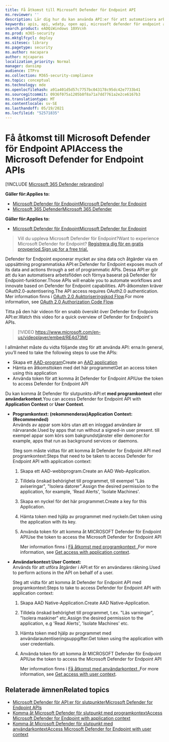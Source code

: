 ```yaml
---
title: Få åtkomst till Microsoft Defender för Endpoint API
ms.reviewer: ''
description: Lär dig hur du kan använda API:er för att automatisera arbetsflöden och innovera baserat på Microsoft Defender för slutpunktsfunktioner
keywords: apis, api, wdatp, open api, microsoft defender för endpoint api, microsoft defender atp, public api, stöds apis, varningar, enhet, användare, domän, ip, fil, avancerad jakt, fråga
search.product: eADQiWindows 10XVcnh
ms.prod: m365-security
ms.mktglfcycl: deploy
ms.sitesec: library
ms.pagetype: security
ms.author: macapara
author: mjcaparas
localization_priority: Normal
manager: dansimp
audience: ITPro
ms.collection: M365-security-compliance
ms.topic: conceptual
ms.technology: mde
ms.openlocfilehash: a91a401d5d57c7757bc043178c95dc42e7733b41
ms.sourcegitcommit: 0936f075a1205b8f8a71a7dd7761a2e2ce6167b3
ms.translationtype: MT
ms.contentlocale: sv-SE
ms.lasthandoff: 05/19/2021
ms.locfileid: "52571835"
---
```

# <a name="access-the-microsoft-defender-for-endpoint-apis"></a><span data-ttu-id="26c5d-104">Få åtkomst till Microsoft Defender för Endpoint API</span><span class="sxs-lookup"><span data-stu-id="26c5d-104">Access the Microsoft Defender for Endpoint APIs</span></span> 

[!INCLUDE [Microsoft 365 Defender rebranding](../../includes/microsoft-defender.md)]

<span data-ttu-id="26c5d-105">**Gäller för:**</span><span class="sxs-lookup"><span data-stu-id="26c5d-105">**Applies to:**</span></span>
- [<span data-ttu-id="26c5d-106">Microsoft Defender för Endpoint</span><span class="sxs-lookup"><span data-stu-id="26c5d-106">Microsoft Defender for Endpoint</span></span>](https://go.microsoft.com/fwlink/p/?linkid=2154037)
- [<span data-ttu-id="26c5d-107">Microsoft 365 Defender</span><span class="sxs-lookup"><span data-stu-id="26c5d-107">Microsoft 365 Defender</span></span>](https://go.microsoft.com/fwlink/?linkid=2118804)


<span data-ttu-id="26c5d-108">**Gäller för:**</span><span class="sxs-lookup"><span data-stu-id="26c5d-108">**Applies to:**</span></span> 
- [<span data-ttu-id="26c5d-109">Microsoft Defender för Endpoint</span><span class="sxs-lookup"><span data-stu-id="26c5d-109">Microsoft Defender for Endpoint</span></span>](https://go.microsoft.com/fwlink/?linkid=2154037)

> <span data-ttu-id="26c5d-110">Vill du uppleva Microsoft Defender för Endpoint?</span><span class="sxs-lookup"><span data-stu-id="26c5d-110">Want to experience Microsoft Defender for Endpoint?</span></span> [<span data-ttu-id="26c5d-111">Registrera dig för en gratis provperiod.</span><span class="sxs-lookup"><span data-stu-id="26c5d-111">Sign up for a free trial.</span></span>](https://www.microsoft.com/microsoft-365/windows/microsoft-defender-atp?ocid=docs-wdatp-exposedapis-abovefoldlink) 



<span data-ttu-id="26c5d-112">Defender for Endpoint exponerar mycket av sina data och åtgärder via en uppsättning programmatiska API:er.</span><span class="sxs-lookup"><span data-stu-id="26c5d-112">Defender for Endpoint exposes much of its data and actions through a set of programmatic APIs.</span></span> <span data-ttu-id="26c5d-113">Dessa API:er gör att du kan automatisera arbetsflöden och förnya baserat på Defender för Endpoint-funktioner.</span><span class="sxs-lookup"><span data-stu-id="26c5d-113">Those APIs will enable you to automate workflows and innovate based on Defender for Endpoint capabilities.</span></span> <span data-ttu-id="26c5d-114">API-åtkomsten kräver OAuth2.0-autentisering.</span><span class="sxs-lookup"><span data-stu-id="26c5d-114">The API access requires OAuth2.0 authentication.</span></span> <span data-ttu-id="26c5d-115">Mer information finns i [OAuth 2.0 Auktoriseringskod Flow](https://docs.microsoft.com/azure/active-directory/develop/active-directory-v2-protocols-oauth-code).</span><span class="sxs-lookup"><span data-stu-id="26c5d-115">For more information, see [OAuth 2.0 Authorization Code Flow](https://docs.microsoft.com/azure/active-directory/develop/active-directory-v2-protocols-oauth-code).</span></span>

<span data-ttu-id="26c5d-116">Titta på den här videon för en snabb översikt över Defender for Endpoints API:er.</span><span class="sxs-lookup"><span data-stu-id="26c5d-116">Watch this video for a quick overview of Defender for Endpoint's APIs.</span></span> 
>[!VIDEO https://www.microsoft.com/en-us/videoplayer/embed/RE4d73M]

<span data-ttu-id="26c5d-117">I allmänhet måste du vidta följande steg för att använda API: erna:</span><span class="sxs-lookup"><span data-stu-id="26c5d-117">In general, you’ll need to take the following steps to use the APIs:</span></span>
- <span data-ttu-id="26c5d-118">Skapa ett [AAD-program](/microsoft-365/security/defender-endpoint/exposed-apis-create-app-nativeapp)</span><span class="sxs-lookup"><span data-stu-id="26c5d-118">Create an [AAD application](/microsoft-365/security/defender-endpoint/exposed-apis-create-app-nativeapp)</span></span>
- <span data-ttu-id="26c5d-119">Hämta en åtkomsttoken med det här programmet</span><span class="sxs-lookup"><span data-stu-id="26c5d-119">Get an access token using this application</span></span>
- <span data-ttu-id="26c5d-120">Använda token för att komma åt Defender for Endpoint API</span><span class="sxs-lookup"><span data-stu-id="26c5d-120">Use the token to access Defender for Endpoint API</span></span>


<span data-ttu-id="26c5d-121">Du kan komma åt Defender för slutpunkts-API:et **med programkontext** eller **användarkontext**.</span><span class="sxs-lookup"><span data-stu-id="26c5d-121">You can access Defender for Endpoint API with **Application Context** or **User Context**.</span></span>

- <span data-ttu-id="26c5d-122">**Programkontext: (rekommenderas)**</span><span class="sxs-lookup"><span data-stu-id="26c5d-122">**Application Context: (Recommended)**</span></span> <br>
    <span data-ttu-id="26c5d-123">Används av appar som körs utan att en inloggad användare är närvarande.</span><span class="sxs-lookup"><span data-stu-id="26c5d-123">Used by apps that run without a signed-in user present.</span></span> <span data-ttu-id="26c5d-124">till exempel appar som körs som bakgrundstjänster eller demoner.</span><span class="sxs-lookup"><span data-stu-id="26c5d-124">for example, apps that run as background services or daemons.</span></span>

    <span data-ttu-id="26c5d-125">Steg som måste vidtas för att komma åt Defender for Endpoint API med programkontext:</span><span class="sxs-lookup"><span data-stu-id="26c5d-125">Steps that need to be taken to access Defender for Endpoint API with application context:</span></span>

  1. <span data-ttu-id="26c5d-126">Skapa ett AAD-webbprogram.</span><span class="sxs-lookup"><span data-stu-id="26c5d-126">Create an AAD Web-Application.</span></span>
  2. <span data-ttu-id="26c5d-127">Tilldela önskad behörighet till programmet, till exempel "Läs aviseringar", "Isolera datorer".</span><span class="sxs-lookup"><span data-stu-id="26c5d-127">Assign the desired permission to the application, for example, 'Read Alerts', 'Isolate Machines'.</span></span> 
  3. <span data-ttu-id="26c5d-128">Skapa en nyckel för det här programmet.</span><span class="sxs-lookup"><span data-stu-id="26c5d-128">Create a key for this Application.</span></span>
  4. <span data-ttu-id="26c5d-129">Hämta token med hjälp av programmet med nyckeln.</span><span class="sxs-lookup"><span data-stu-id="26c5d-129">Get token using the application with its key.</span></span>
  5. <span data-ttu-id="26c5d-130">Använda token för att komma åt MICROSOFT Defender för Endpoint API</span><span class="sxs-lookup"><span data-stu-id="26c5d-130">Use the token to access the Microsoft Defender for Endpoint API</span></span>

     <span data-ttu-id="26c5d-131">Mer information finns i [Få åtkomst med programkontext .](exposed-apis-create-app-webapp.md)</span><span class="sxs-lookup"><span data-stu-id="26c5d-131">For more information, see [Get access with application context](exposed-apis-create-app-webapp.md).</span></span>


- <span data-ttu-id="26c5d-132">**Användarkontext:**</span><span class="sxs-lookup"><span data-stu-id="26c5d-132">**User Context:**</span></span> <br>
    <span data-ttu-id="26c5d-133">Används för att utföra åtgärder i API:et för en användares räkning.</span><span class="sxs-lookup"><span data-stu-id="26c5d-133">Used to perform actions in the API on behalf of a user.</span></span>

    <span data-ttu-id="26c5d-134">Steg att vidta för att komma åt Defender for Endpoint API med programkontext:</span><span class="sxs-lookup"><span data-stu-id="26c5d-134">Steps to take to access Defender for Endpoint API with application context:</span></span>

  1. <span data-ttu-id="26c5d-135">Skapa AAD Native-Application.</span><span class="sxs-lookup"><span data-stu-id="26c5d-135">Create AAD Native-Application.</span></span>
  2. <span data-ttu-id="26c5d-136">Tilldela önskad behörighet till programmet, t.ex. "Läs varningar", "Isolera maskiner" etc.</span><span class="sxs-lookup"><span data-stu-id="26c5d-136">Assign the desired permission to the application, e.g 'Read Alerts', 'Isolate Machines' etc.</span></span> 
  3. <span data-ttu-id="26c5d-137">Hämta token med hjälp av programmet med användarautentiseringsuppgifter.</span><span class="sxs-lookup"><span data-stu-id="26c5d-137">Get token using the application with user credentials.</span></span>
  4. <span data-ttu-id="26c5d-138">Använda token för att komma åt MICROSOFT Defender för Endpoint API</span><span class="sxs-lookup"><span data-stu-id="26c5d-138">Use the token to access the Microsoft Defender for Endpoint API</span></span>

     <span data-ttu-id="26c5d-139">Mer information finns i [Få åtkomst med användarkontext .](exposed-apis-create-app-nativeapp.md)</span><span class="sxs-lookup"><span data-stu-id="26c5d-139">For more information, see [Get access with user context](exposed-apis-create-app-nativeapp.md).</span></span>


## <a name="related-topics"></a><span data-ttu-id="26c5d-140">Relaterade ämnen</span><span class="sxs-lookup"><span data-stu-id="26c5d-140">Related topics</span></span>
- [<span data-ttu-id="26c5d-141">Microsoft Defender för API:er för slutpunkter</span><span class="sxs-lookup"><span data-stu-id="26c5d-141">Microsoft Defender for Endpoint APIs</span></span>](exposed-apis-list.md)
- [<span data-ttu-id="26c5d-142">Komma åt Microsoft Defender för slutpunkt med programkontext</span><span class="sxs-lookup"><span data-stu-id="26c5d-142">Access Microsoft Defender for Endpoint with application context</span></span>](exposed-apis-create-app-webapp.md)
- [<span data-ttu-id="26c5d-143">Komma åt Microsoft Defender för slutpunkt med användarkontext</span><span class="sxs-lookup"><span data-stu-id="26c5d-143">Access Microsoft Defender for Endpoint with user context</span></span>](exposed-apis-create-app-nativeapp.md)
